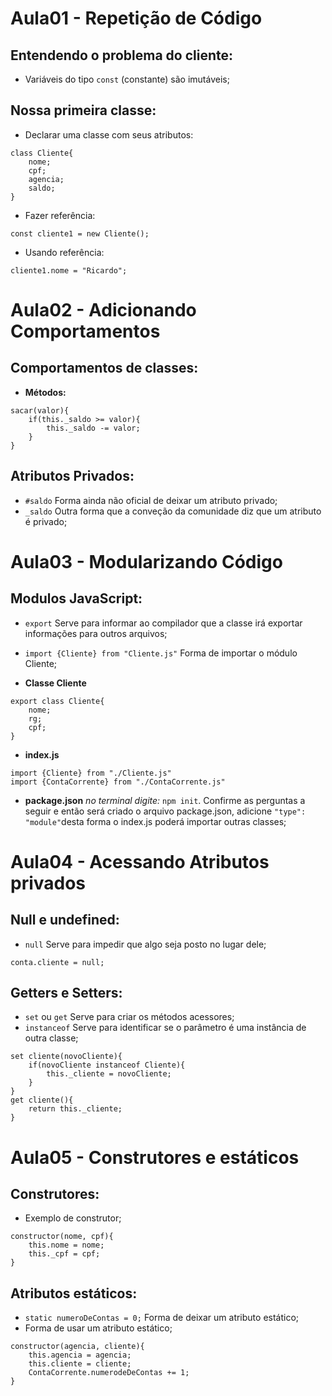 # Aula01 - Repetição de Código
## Entendendo o problema do cliente:
- Variáveis do tipo ```const``` (constante) são imutáveis;  
## Nossa primeira classe:  
- Declarar uma classe com seus atributos:  
```
class Cliente{
	nome;
	cpf;
	agencia;
	saldo;
}
```
- Fazer referência:  
```
const cliente1 = new Cliente();  
```
- Usando referência:  
```
cliente1.nome = "Ricardo";  
```

# Aula02 - Adicionando Comportamentos
## Comportamentos de classes:  
- **Métodos:**  
```
sacar(valor){
	if(this._saldo >= valor){
		this._saldo -= valor;
	}
}
```

## Atributos Privados:  
- ```#saldo``` Forma ainda não oficial de deixar um atributo privado;  
- ```_saldo``` Outra forma que a conveção da comunidade diz que um atributo é privado;  

# Aula03 - Modularizando Código
## Modulos JavaScript:  
- ```export``` Serve para informar ao compilador que a classe irá exportar informações para outros arquivos;  
- ```import {Cliente} from "Cliente.js"``` Forma de importar o módulo Cliente;  

- **Classe Cliente**  
```
export class Cliente{
	nome;
	rg;
	cpf;
}
```
- **index.js**  
```
import {Cliente} from "./Cliente.js"
import {ContaCorrente} from "./ContaCorrente.js"
```
- **package.json**  *no terminal digite:* ```npm init```. Confirme as perguntas a seguir e então será criado o arquivo package.json, adicione ```"type": "module"```desta forma o index.js poderá importar outras classes;  

# Aula04 - Acessando Atributos privados
## Null e undefined:  
- ```null``` Serve para impedir que algo seja posto no lugar dele;  
```
conta.cliente = null;
```
## Getters e Setters:  
- ```set``` ou ```get``` Serve para criar os métodos acessores;  
- ```instanceof``` Serve para identificar se o parâmetro é uma instância de outra classe;  
```
set cliente(novoCliente){
	if(novoCliente instanceof Cliente){
		this._cliente = novoCliente;
	}
}
get cliente(){
	return this._cliente;
}
```  
# Aula05 - Construtores e estáticos
## Construtores:
- Exemplo de construtor;  
```
constructor(nome, cpf){
	this.nome = nome;
	this._cpf = cpf;
}
```
## Atributos estáticos:
- ```static numeroDeContas = 0;``` Forma de deixar um atributo estático;  
- Forma de usar um atributo estático;  
```
constructor(agencia, cliente){
	this.agencia = agencia;
	this.cliente = cliente;
	ContaCorrente.numerodeDeContas += 1;
}
```